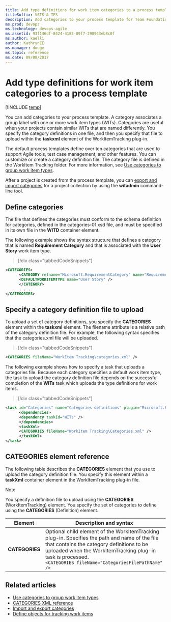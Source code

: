 ```yaml
---
title: Add type definitions for work item categories to a process template
titleSuffix: VSTS & TFS
description: Add categories to your process template for Team Foundation Server 
ms.prod: devops
ms.technology: devops-agile
ms.assetid: 93f146df-8424-4183-89f7-298943eb8c0f
ms.author: kaelliauthor: KathrynEE
ms.manager: douge
ms.topic: reference
ms.date: 09/08/2017
---
```


# Add type definitions for work item categories to a process template

[!INCLUDE [temp](../../_shared/customization-phase-0-and-1-plus-version-header.md)]

You can add categories to your process template. A category associates a group label with one or more work item types (WITs). Categories are useful when your projects contain similar WITs that are named differently. You specify the category definitions in one file, and then you specify that file to upload within the **taskxml** element of the WorkItemTracking plug-in.  
  
The default process templates define over ten categories that are used to support Agile tools, test case management, and other features. You can customize or create a category definition file. The category file is defined in the WorkItem Tracking folder. For more information, see [Use categories to group work item types](../xml/use-categories-to-group-work-item-types.md).  
  
After a project is created from the process template, you can [export and import categories](../witadmin/witadmin-import-export-categories.md) for a project collection by using the **witadmin** command-line tool.  
  

<a name="create"></a> 
##  Define categories  

The file that defines the categories must conform to the schema definition for categories, defined in the categories-01.xsd file, and must be specified in its own file in the **WITD** container element.  
  
The following example shows the syntax structure that defines a category that is named **Requirement Category** and that is associated with the **User Story** work item type.  
  
> [!div class="tabbedCodeSnippets"]
```XML 
<CATEGORIES>  
      <CATEGORY refname="Microsoft.RequirementCategory" name="Requirement Category">  
      <DEFAULTWORKITEMTYPE name="User Story" />  
      </CATEGORY>  
      . . .   
</CATEGORIES>  
```  
  
<a name="upload"></a> 
##  Specify a category definition file to upload  
 To upload a set of category definitions, you specify the **CATEGORIES** element within the **taskxml** element. The filename attribute is a relative path of the category definition file. For example, the following syntax specifies that the categories.xml file will be uploaded.  
  
> [!div class="tabbedCodeSnippets"]
```XML 
<CATEGORIES fileName="WorkItem Tracking\categories.xml" />  
```  
  
 The following example shows how to specify a task that uploads a categories file. Because each category specifies a default work item type, the task to upload the category definition file depends on the successful completion of the **WITs** task which uploads the type definitions for work items.  
  
> [!div class="tabbedCodeSnippets"]
```XML 
<task id="Categories" name="Categories definitions" plugin="Microsoft.ProjectCreationWizard.WorkItemTracking" completionMessage="Work item type categories created">  
      <dependencies>  
      <dependency taskId="WITs" />  
      </dependencies>  
      <taskXml>  
      <CATEGORIES fileName="WorkItem Tracking\Categories.xml" />  
      </taskXml>  
</task>  
```  
  
<a name="elements"></a> 
##  CATEGORIES element reference  
 The following table describes the **CATEGORIES** element that you use to upload the category definition file. You specify this element within a **taskXml** container element in the WorkItemTracking plug-in file.  
  
> [!NOTE]
>  You specify a definition file to upload using the **CATEGORIES** (WorkItemTracking) element. You specify the set of categories to define using the **CATEGORIES** (Definition) element.  
  
|Element|Description and syntax|  
|-------------|-----------------|  
|**CATEGORIES**|Optional child element of the WorkItemTracking plug-in. Specifies the path and name of the file that contains the category definitions to be uploaded when the WorkItemTracking plug-in task is processed. <br />`<CATEGORIES fileName="CategoriesFilePathName" />`|
  
## Related articles 
- [Use categories to group work item types](../xml/use-categories-to-group-work-item-types.md)
- [CATEGORIES XML reference](../xml/categories-xml-element-reference.md)
- [Import and export categories](../witadmin/witadmin-import-export-categories.md)   
- [Define objects for tracking work items](define-objects-track-work-items-plug-in.md)